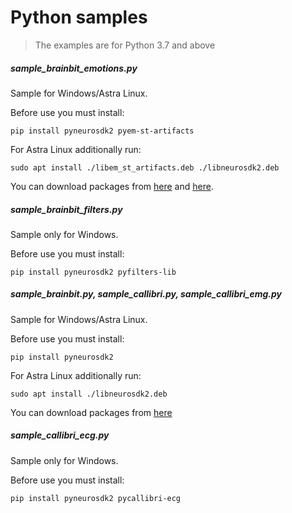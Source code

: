 # Python samples

> The examples are for Python 3.7 and above

##### sample_brainbit_emotions.py

Sample for Windows/Astra Linux.

Before use you must install:

```
pip install pyneurosdk2 pyem-st-artifacts
```

For Astra Linux additionally run:
```
sudo apt install ./libem_st_artifacts.deb ./libneurosdk2.deb
```

You can download packages from [here](https://github.com/BrainbitLLC/linux_neurosdk2/tree/main/package) and [here](https://github.com/BrainbitLLC/linux_em_st_artifacts/tree/main/package).

##### sample_brainbit_filters.py

Sample only for Windows.

Before use you must install:

```
pip install pyneurosdk2 pyfilters-lib
```

##### sample_brainbit.py, sample_callibri.py, sample_callibri_emg.py

Sample for Windows/Astra Linux.

Before use you must install:

```
pip install pyneurosdk2
```

For Astra Linux additionally run:
```
sudo apt install ./libneurosdk2.deb
```

You can download packages from [here](https://github.com/BrainbitLLC/linux_neurosdk2/tree/main/package)

##### sample_callibri_ecg.py

Sample only for Windows.

Before use you must install:

```
pip install pyneurosdk2 pycallibri-ecg
```
